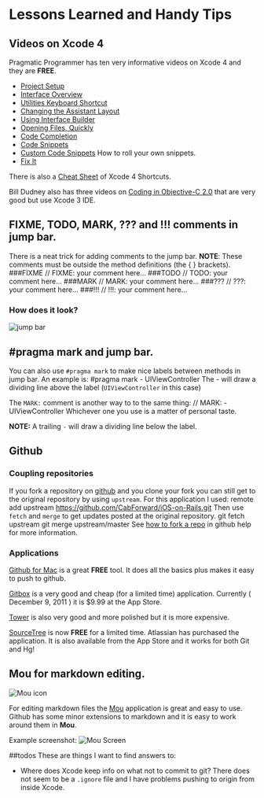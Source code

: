 # Lessons Learned and Handy Tips

## Videos on Xcode 4
Pragmatic Programmer has ten very informative videos on Xcode 4 and they are **FREE**. 

* [Project Setup](http://pragmaticstudio.com/screencasts/9-xcode-4-project-setup)
* [Interface Overview](http://pragmaticstudio.com/screencasts/10-xcode-4-interface-overview)
* [Utilities Keyboard Shortcut](http://pragmaticstudio.com/screencasts/11-utilities-keyboard-shortcut)
* [Changing the Assistant Layout](http://pragmaticstudio.com/screencasts/12-changing-the-assistant-layout)
* [Using Interface Builder](http://pragmaticstudio.com/screencasts/13-using-ib-in-xcode-4)
* [Opening Files, Quickly](http://pragmaticstudio.com/screencasts/14-opening-files-quickly)
* [Code Completion](http://pragmaticstudio.com/screencasts/15-code-completion)
* [Code Snippets](http://pragmaticstudio.com/screencasts/16-code-snippets)
* [Custom Code Snippets](http://pragmaticstudio.com/screencasts/17-custom-code-snippets) How to roll your own snippets.
* [Fix It](http://pragmaticstudio.com/screencasts/18-fix-it)

There is also a [Cheat Sheet](http://pragmaticstudio.com/media/Xcode4Shortcuts.pdf) of Xcode 4 Shortcuts.

Bill Dudney also has three videos on [Coding in Objective-C 2.0](http://pragprog.com/screencasts/v-bdobjc/coding-in-objective-c-2-0) that are very good but use Xcode 3 IDE.

## FIXME, TODO, MARK, ??? and !!! comments in jump bar.
There is a neat trick for adding comments to the jump bar. **NOTE**: These comments must be outside the method definitions (the { } brackets).
###FIXME
	// FIXME: your comment here…
###TODO
	// TODO: your comment here…
###MARK
	// MARK: your comment here…
###???
	// ???: your comment here…
###!!!
	// !!!: your comment here…
### How does it look?
![jump bar](http://www.kellenstyler.com/wp-content/posts/iOSCustomJumpbarFunctionMenu/customMenu.jpg)

## #pragma mark and jump bar.
You can also use `#pragma mark` to make nice labels between methods in jump bar.  An example is:
	#pragma mark - UIViewController
The - will draw a dividing line above the label (`UIViewController` in this case)

The `MARK:` comment is another way to to the same thing:
	// MARK: - UIViewController
Whichever one you use is a matter of personal taste.

**NOTE:** A trailing `-` will draw a dividing line below the label.

## Github
### Coupling repositories
If you fork a repository on [github](http://gitcub.comgit) and you clone your fork you can still get to the original repository by using `upstream`. For this application I used:
	remote add upstream https://github.com/CabForward/iOS-on-Rails.git
Then use `fetch` and `merge` to get updates posted at the original repository.
	git fetch upstream
	git merge upstream/master
See [how to fork a repo](http://help.github.com/fork-a-repo/) in github help for more information.

### Applications
[Github for Mac](http://mac.github.com/) is a great **FREE** tool. It does all the basics plus makes it easy to push to github.

[Gitbox](http://www.gitboxapp.com/) is a very good and cheap (for a limited time) application.  Currently ( December 9, 2011 ) it is $9.99 at the App Store.

[Tower](http://www.git-tower.com/) is also very good and more polished but it is more expensive.

[SourceTree](http://www.sourcetreeapp.com/) is now **FREE** for a  limited time.  Atlassian has purchased the application. It is also available from the App Store and it works for both Git and Hg!

## Mou for markdown editing.
![Mou icon](http://mouapp.com/Mou_128.png)

For editing markdown files the [Mou](http://mouapp.com/) application is great and easy to use.  Github has some minor extensions to markdown and it is easy to work around them in **Mou**. 

Example screenshot:
![Mou Screen](http://mouapp.com/images/Mou_Screenshot_1.png)

##todos
These are things I want to find answers to:

* Where does Xcode keep info on what not to commit to git?  There
  does not seem to be a `.ignore` file and I have problems pushing to 
  origin from inside Xcode. 
